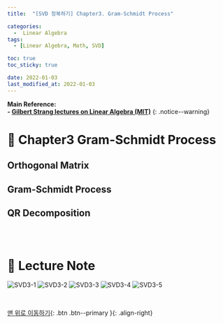 ```yaml
---
title:  "[SVD 정복하기] Chapter3. Gram-Schmidt Process" 

categories:
  -  Linear Algebra
tags:
  - [Linear Algebra, Math, SVD]

toc: true
toc_sticky: true

date: 2022-01-03
last_modified_at: 2022-01-03
---
```


**Main Reference: <br>- [Gilbert Strang lectures on Linear Algebra (MIT)](https://www.youtube.com/watch?v=7UJ4CFRGd-U&list=PLE7DDD91010BC51F8)**
{: .notice--warning}

# 📘 Chapter3 Gram-Schmidt Process

## Orthogonal Matrix
## Gram-Schmidt Process
## QR Decomposition


<br>
<br>



# 📘 Lecture Note

![SVD3-1](https://user-images.githubusercontent.com/96368476/147909928-56caaa6f-b114-4c43-84f0-6b275b5ea426.jpg)
![SVD3-2](https://user-images.githubusercontent.com/96368476/147909332-c251ff95-e993-4e6f-b6a6-64119213c17b.jpg)
![SVD3-3](https://user-images.githubusercontent.com/96368476/147909354-2f21bd25-75bb-401a-99c5-ac11bdc8471d.jpg)
![SVD3-4](https://user-images.githubusercontent.com/96368476/148022301-325fc3f8-7084-4c4b-a719-dc07426d220d.jpg)
![SVD3-5](https://user-images.githubusercontent.com/96368476/148022305-95e79774-846c-492d-840c-1620ddd13e2b.jpg)


<br>

[맨 위로 이동하기](#){: .btn .btn--primary }{: .align-right}